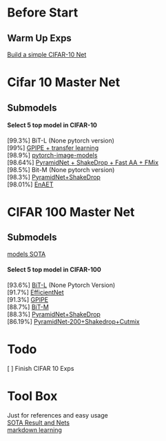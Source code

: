 # Before Start
## Warm Up Exps
[Build a simple CIFAR-10 Net](https://pytorch.org/tutorials/beginner/blitz/cifar10_tutorial.html)

# Cifar 10 Master Net
## Submodels
#### Select 5 top model in CIFAR-10
[99.3%] BiT-L (None pytorch version)  
[99%] [GPIPE + transfer learning](https://github.com/KakaoBrain/torchgpipe)  
[98.9%] [pytorch-image-models](https://github.com/rwightman/pytorch-image-models)  
[98.64%] [PyramidNet + ShakeDrop + Fast AA + FMix](https://github.com/ecs-vlc/FMix)  
[98.5%] Bit-M (None pytorch version)  
[98.3%] [PyramidNet+ShakeDrop](https://github.com/kakaobrain/fast-autoaugment)  
[98.01%] [EnAET](https://github.com/wang3702/EnAET)
# CIFAR 100 Master Net
## Submodels
[models SOTA](https://paperswithcode.com/sota/image-classification-on-cifar-100)
#### Select 5 top model in CIFAR-100
[93.6%] [BiT-L]() (None Pytorch Version)  
[91.7%] [EfficientNet](https://github.com/lukemelas/EfficientNet-PyTorch#usage)  
[91.3%] [GPIPE]()  
[88.7%] [BiT-M]()  
[88.3%] [PyramidNet+ShakeDrop]()  
[86.19%] [PyramidNet-200+Shakedrop+Cutmix]()  
# Todo
[ ] Finish CIFAR 10 Exps

# Tool Box
Just for references and easy usage  
[SOTA Result and Nets](https://paperswithcode.com/task/image-classification)  
[markdown learning](https://github.com/adam-p/markdown-here/wiki/Markdown-Cheatsheet)
